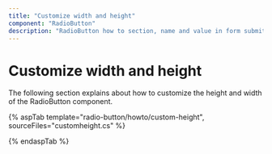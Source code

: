 ```yaml
---
title: "Customize width and height"
component: "RadioButton"
description: "RadioButton how to section, name and value in form submit, customize RadioButton appearance."
---
```


# Customize width and height

The following section explains about how to customize the height and width of the RadioButton component.

{% aspTab template="radio-button/howto/custom-height", sourceFiles="customheight.cs" %}

{% endaspTab %}